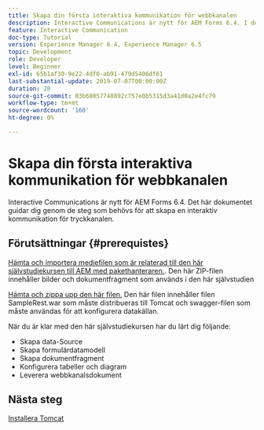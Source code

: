 ```yaml
---
title: Skapa din första interaktiva kommunikation för webbkanalen
description: Interactive Communications är nytt för AEM Forms 6.4. I det här dokumentet får du hjälp med att skapa en interaktiv kommunikation för webbkanalen.
feature: Interactive Communication
doc-type: Tutorial
version: Experience Manager 6.4, Experience Manager 6.5
topic: Development
role: Developer
level: Beginner
exl-id: 65b1af30-9e22-4df0-ab91-479d5406df61
last-substantial-update: 2019-07-07T00:00:00Z
duration: 28
source-git-commit: 03b68057748892c757e0b5315d3a41d0a2e4fc79
workflow-type: tm+mt
source-wordcount: '160'
ht-degree: 0%

---
```


# Skapa din första interaktiva kommunikation för webbkanalen

Interactive Communications är nytt för AEM Forms 6.4. Det här dokumentet guidar dig genom de steg som behövs för att skapa en interaktiv kommunikation för tryckkanalen.

## Förutsättningar {#prerequistes}

[Hämta och importera mediefilen som är relaterad till den här självstudiekursen till AEM med pakethanteraren.](assets/gettingstartedassets.zip). Den här ZIP-filen innehåller bilder och dokumentfragment som används i den här självstudien

[Hämta och zippa upp den här filen.](assets/warfileandswaggerfile.zip) Den här filen innehåller filen SampleRest.war som måste distribueras till Tomcat och swagger-filen som måste användas för att konfigurera datakällan.

När du är klar med den här självstudiekursen har du lärt dig följande:

* Skapa data-Source
* Skapa formulärdatamodell
* Skapa dokumentfragment
* Konfigurera tabeller och diagram
* Leverera webbkanalsdokument

## Nästa steg

[Installera Tomcat](./partone.md)
